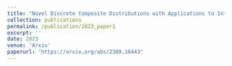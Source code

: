 ```yaml
---
title: "Novel Discrete Composite Distributions with Applications to Infectious Disease Data"
collection: publications
permalink: /publication/2023_paper1
excerpt: ''
date: 2023
venue: 'Arxiv'
paperurl: 'https://arxiv.org/abs/2309.16443'
---
```

